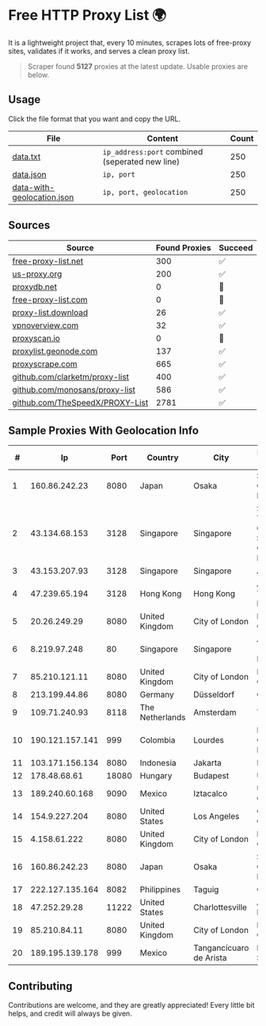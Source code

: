 
# Free HTTP Proxy List 🌍

It is a lightweight project that, every 10 minutes, scrapes lots of free-proxy sites, validates if it works, and serves a clean proxy list.


> Scraper found **5127** proxies at the latest update. Usable proxies are below.

## Usage

Click the file format that you want and copy the URL.


|File|Content|Count|
|----|-------|-----|
|[data.txt](https://raw.githubusercontent.com/themiralay/Proxy-List-World/master/data.txt)|`ip_address:port` combined (seperated new line)|250|
|[data.json](https://raw.githubusercontent.com/themiralay/Proxy-List-World/master/data.json)|`ip, port`|250|
|[data-with-geolocation.json](https://raw.githubusercontent.com/themiralay/Proxy-List-World/master/data-with-geolocation.json)|`ip, port, geolocation`|250|

## Sources

|Source|Found Proxies|Succeed|
|------|-------------|-------|
|[free-proxy-list.net](https://free-proxy-list.net)|300|✅|
|[us-proxy.org](https://www.us-proxy.org)|200|✅|
|[proxydb.net](http://proxydb.net)|0|🚫|
|[free-proxy-list.com](https://free-proxy-list.com/?page=&port=&type%5B%5D=http&type%5B%5D=https&up_time=0&search=Search)|0|🚫|
|[proxy-list.download](https://www.proxy-list.download/HTTP)|26|✅|
|[vpnoverview.com](https://vpnoverview.com/privacy/anonymous-browsing/free-proxy-servers)|32|✅|
|[proxyscan.io](https://www.proxyscan.io)|0|🚫|
|[proxylist.geonode.com](https://proxylist.geonode.com/api/proxy-list?limit=300&page=1&sort_by=lastChecked&sort_type=desc&protocols=http,https)|137|✅|
|[proxyscrape.com](https://api.proxyscrape.com/v2/?request=displayproxies&protocol=http&timeout=10000&country=all&ssl=all&anonymity=all)|665|✅|
|[github.com/clarketm/proxy-list](https://raw.githubusercontent.com/clarketm/proxy-list/master/proxy-list-raw.txt)|400|✅|
|[github.com/monosans/proxy-list](https://raw.githubusercontent.com/monosans/proxy-list/main/proxies/http.txt)|586|✅|
|[github.com/TheSpeedX/PROXY-List](https://raw.githubusercontent.com/TheSpeedX/PROXY-List/master/http.txt)|2781|✅|


## Sample Proxies With Geolocation Info

|#|Ip|Port|Country|City|Internet Service Provider|
|-|--|----|-------|----|-------------------------|
|1|160.86.242.23|8080|Japan|Osaka|Sony Network Communications Inc|
|2|43.134.68.153|3128|Singapore|Singapore|Shenzhen Tencent Computer Systems Company Limited|
|3|43.153.207.93|3128|Singapore|Singapore|Aceville Pte.ltd|
|4|47.239.65.194|3128|Hong Kong|Hong Kong|Alibaba (US) Technology Co., Ltd.|
|5|20.26.249.29|8080|United Kingdom|City of London|Microsoft Corporation|
|6|8.219.97.248|80|Singapore|Singapore|Alibaba Cloud (Singapore) Private Limited|
|7|85.210.121.11|8080|United Kingdom|City of London|Microsoft Corporation|
|8|213.199.44.86|8080|Germany|Düsseldorf|Contabo GmbH|
|9|109.71.240.93|8118|The Netherlands|Amsterdam|TimeWeb Ltd.|
|10|190.121.157.141|999|Colombia|Lourdes|Media Commerce Partners S.A|
|11|103.171.156.134|8080|Indonesia|Jakarta|MYREPUBLIC|
|12|178.48.68.61|18080|Hungary|Budapest|UPC|
|13|189.240.60.168|9090|Mexico|Iztacalco|Uninet S.A. de C.V.|
|14|154.9.227.204|8080|United States|Los Angeles|Cogent Communications|
|15|4.158.61.222|8080|United Kingdom|City of London|Microsoft Corporation|
|16|160.86.242.23|8080|Japan|Osaka|Sony Network Communications Inc|
|17|222.127.135.164|8082|Philippines|Taguig|Globe Telecom|
|18|47.252.29.28|11222|United States|Charlottesville|Alibaba.com LLC|
|19|85.210.84.11|8080|United Kingdom|City of London|Microsoft Corporation|
|20|189.195.139.178|999|Mexico|Tangancícuaro de Arista|Mega Cable, S.A. de C.V.|



## Contributing

Contributions are welcome, and they are greatly appreciated! Every
little bit helps, and credit will always be given.

